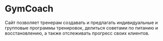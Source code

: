 # GymCoach
Сайт позволяет тренерам создавать и предлагать индивидуальные и групповые программы тренировок, делиться советами по питанию и восстановлению, а также отслеживать прогресс своих клиентов.

